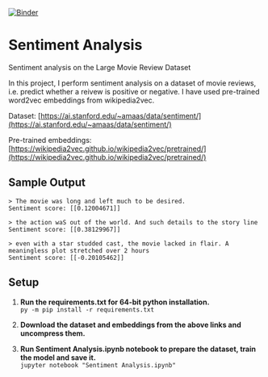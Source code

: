 [![Binder](https://mybinder.org/badge_logo.svg)](https://mybinder.org/v2/gh/claree007/Sentiment-Analysis/master?urlpath=%2Fvoila%2Frender%2Finference.ipynb)

# Sentiment Analysis
Sentiment analysis on the Large Movie Review Dataset

<p>In this project, I perform sentiment analysis on a dataset of movie reviews, i.e. predict whether a reivew is positive or negative. I have used pre-trained word2vec embeddings from wikipedia2vec. </p>

Dataset: [https://ai.stanford.edu/~amaas/data/sentiment/](https://ai.stanford.edu/~amaas/data/sentiment/)

Pre-trained embeddings: [https://wikipedia2vec.github.io/wikipedia2vec/pretrained/](https://wikipedia2vec.github.io/wikipedia2vec/pretrained/)

## Sample Output

```
> The movie was long and left much to be desired.                
Sentiment score: [[0.12004671]] 

> the action waS out of the world. And such details to the story line
Sentiment score: [[0.38129967]] 

> even with a star studded cast, the movie lacked in flair. A meaningless plot stretched over 2 hours
Sentiment score: [[-0.20105462]]
```

## Setup

1. <p><b>Run the requirements.txt for 64-bit python installation.</b> <br/> <code>py -m pip install -r requirements.txt</code><br/></p>
2. <p><b>Download the dataset and embeddings from the above links and uncompress them.</b></p>

3. <p><b>Run Sentiment Analysis.ipynb notebook to prepare the dataset, train the model and save it.</b><br/><code>jupyter notebook "Sentiment Analysis.ipynb"</code><br/><br/></p>

